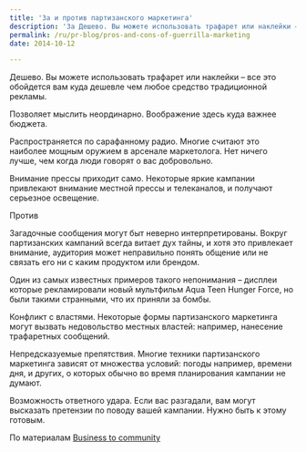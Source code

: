 ```yaml
---
title: 'За и против партизанского маркетинга'
description: 'За Дешево. Вы можете использовать трафарет или наклейки – все это обойдется вам куда дешевле чем любое средство традиционной рекламы. Позволяет мыслить неординарно. Воображение здесь куда важнее бюджета.'
permalink: /ru/pr-blog/pros-and-cons-of-guerrilla-marketing
date: 2014-10-12

---
```


Дешево. Вы можете использовать трафарет или наклейки – все это обойдется вам куда дешевле чем любое средство традиционной рекламы.

Позволяет мыслить неординарно. Воображение здесь куда важнее бюджета.

Распространяется по сарафанному радио. Многие считают это наиболее мощным оружием в арсенале маркетолога. Нет ничего лучше, чем когда люди говорят о вас добровольно.

Внимание прессы приходит само. Некоторые яркие кампании привлекают внимание местной прессы и телеканалов, и получают серьезное освещение.

Против

Загадочные сообщения могут быт неверно интерпретированы. Вокруг партизанских кампаний всегда витает дух тайны, и хотя это привлекает внимание, аудитория может неправильно понять общение или не связать его ни с каким продуктом или брендом.

Один из самых известных примеров такого непонимания – дисплеи которые рекламировали новый мультфильм Aqua Teen Hunger Force, но были такими странными, что их приняли за бомбы.

Конфликт с властями. Некоторые формы партизанского маркетинга могут вызвать недовольство местных властей: например, нанесение трафаретных сообщений.

Непредсказуемые препятствия. Многие техники партизанского маркетинга зависят от множества условий: погоды например, времени дня, и других, о которых обычно во время планирования кампании не думают.

Возможность ответного удара. Если вас разгадали, вам могут высказать претензии по поводу вашей кампании. Нужно быть к этому готовым.

По материалам <a href="https://www.business2community.com/marketing/guerrilla-marketing-20-examples-strategies-stand-01014915">Business to community </a>

